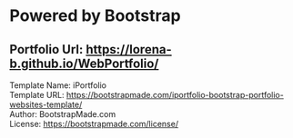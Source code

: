 # Powered by Bootstrap
## Portfolio Url: https://lorena-b.github.io/WebPortfolio/

Template Name: iPortfolio <br />
Template URL: https://bootstrapmade.com/iportfolio-bootstrap-portfolio-websites-template/ <br />
Author: BootstrapMade.com <br />
License: https://bootstrapmade.com/license/
